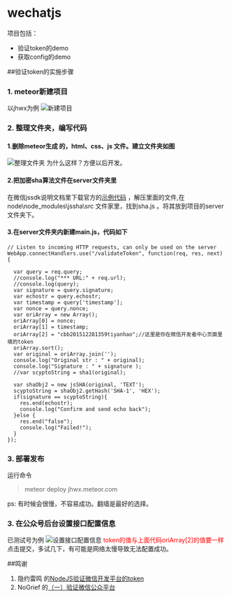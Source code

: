 # wechatjs
项目包括：
- 验证token的demo
- 获取config的demo

##验证token的实施步骤
### 1. meteor新建项目
以jhwx为例
![新建项目](http://7xr0mq.com1.z0.glb.clouddn.com/20160218_step1.png)

### 2. 整理文件夹，编写代码
#### 1.删除meteor生成 的，html、css、js 文件。建立文件夹如图
![整理文件夹](http://7xr0mq.com1.z0.glb.clouddn.com/20160218_step2.png)
为什么这样？方便以后开发。
#### 2.把加密sha算法文件在server文件夹里
在微信jssdk说明文档里下载官方的[示例代码](http://demo.open.weixin.qq.com/jssdk/sample.zip) ，解压里面的文件,在node\node_modules\jssha\src 文件家里，找到sha.js 。将其放到项目的server文件夹下。

#### 3.在server文件夹内新建main.js，代码如下
```
// Listen to incoming HTTP requests, can only be used on the server
WebApp.connectHandlers.use("/validateToken", function(req, res, next) {

  var query = req.query;
  //console.log("*** URL:" + req.url);
  //console.log(query);
  var signature = query.signature;
  var echostr = query.echostr;
  var timestamp = query['timestamp'];
  var nonce = query.nonce;
  var oriArray = new Array();
  oriArray[0] = nonce;
  oriArray[1] = timestamp;
  oriArray[2] = "cbb201512281359tiyanhao";//这里是你在微信开发者中心页面里填的token
  oriArray.sort();
  var original = oriArray.join('');
  console.log("Original str : " + original);
  console.log("Signature : " + signature );
  //var scyptoString = sha1(original);

  var shaObj2 = new jsSHA(original, 'TEXT');
  scyptoString = shaObj2.getHash('SHA-1', 'HEX');
  if(signature == scyptoString){
    res.end(echostr);
    console.log("Confirm and send echo back");
  }else {
    res.end("false");
    console.log("Failed!");
  }
});
```
### 3. 部署发布
运行命令
> meteor deploy jhwx.meteor.com

ps: 有时候会很慢，不容易成功。翻墙是最好的选择。

### 3. 在公众号后台设置接口配置信息
已测试号为例
![设置接口配置信息](http://7xr0mq.com1.z0.glb.clouddn.com/20160218_step4.png)
<font color=red>token的值与上面代码oriArray[2]的值要一样 </font>
点击提交，多试几下，有可能是网络太慢导致无法配置成功。

##鸣谢
1. 隐约雷鸣 的[NodeJS验证微信开发平台的token](https://segmentfault.com/a/1190000003012131)
2. NoGrief 的[（一）验证微信公众平台](http://blog.csdn.net/nogrief/article/details/9774773)